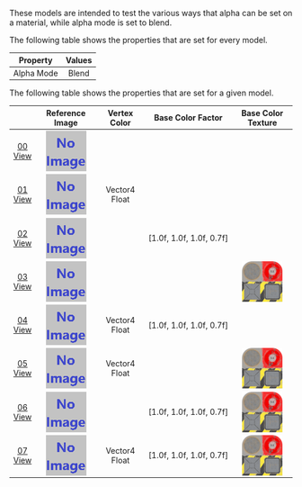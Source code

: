 These models are intended to test the various ways that alpha can be set on a material, while alpha mode is set to blend.  

The following table shows the properties that are set for every model.  


Property | **Values**
:---: | :---:
Alpha Mode | Blend


The following table shows the properties that are set for a given model.  


|   | Reference Image | Vertex Color | Base Color Factor | Base Color Texture
:---: | :---: | :---: | :---: | :---:
[00](Material_AlphaBlend_00.gltf)<br>[View](https://sandbox.babylonjs.com/) | <img src="ReferenceImages/Material_AlphaBlend_00.png" align="middle"> |   |   |  
[01](Material_AlphaBlend_01.gltf)<br>[View](https://sandbox.babylonjs.com/) | <img src="ReferenceImages/Material_AlphaBlend_01.png" align="middle"> | Vector4 Float |   |  
[02](Material_AlphaBlend_02.gltf)<br>[View](https://sandbox.babylonjs.com/) | <img src="ReferenceImages/Material_AlphaBlend_02.png" align="middle"> |   | [1.0f,&nbsp;1.0f,&nbsp;1.0f,&nbsp;0.7f] |  
[03](Material_AlphaBlend_03.gltf)<br>[View](https://sandbox.babylonjs.com/) | <img src="ReferenceImages/Material_AlphaBlend_03.png" align="middle"> |   |   | <img src="Textures/BaseColor_Plane.png" height="72" width="72" align="middle">
[04](Material_AlphaBlend_04.gltf)<br>[View](https://sandbox.babylonjs.com/) | <img src="ReferenceImages/Material_AlphaBlend_04.png" align="middle"> | Vector4 Float | [1.0f,&nbsp;1.0f,&nbsp;1.0f,&nbsp;0.7f] |  
[05](Material_AlphaBlend_05.gltf)<br>[View](https://sandbox.babylonjs.com/) | <img src="ReferenceImages/Material_AlphaBlend_05.png" align="middle"> | Vector4 Float |   | <img src="Textures/BaseColor_Plane.png" height="72" width="72" align="middle">
[06](Material_AlphaBlend_06.gltf)<br>[View](https://sandbox.babylonjs.com/) | <img src="ReferenceImages/Material_AlphaBlend_06.png" align="middle"> |   | [1.0f,&nbsp;1.0f,&nbsp;1.0f,&nbsp;0.7f] | <img src="Textures/BaseColor_Plane.png" height="72" width="72" align="middle">
[07](Material_AlphaBlend_07.gltf)<br>[View](https://sandbox.babylonjs.com/) | <img src="ReferenceImages/Material_AlphaBlend_07.png" align="middle"> | Vector4 Float | [1.0f,&nbsp;1.0f,&nbsp;1.0f,&nbsp;0.7f] | <img src="Textures/BaseColor_Plane.png" height="72" width="72" align="middle">
 
